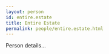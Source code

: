 ```yaml
---
layout: person
id: entire.estate
title: Entire Estate
permalink: people/entire.estate.html
---
```


Person details...